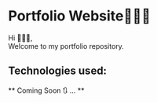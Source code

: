 # Portfolio Website👨🏾‍💻

Hi 🙋🏾‍♂️, <br>
Welcome to my portfolio repository.

## Technologies used:

** Coming Soon 🔃 ... **
